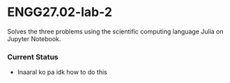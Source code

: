 # ENGG27.02-lab-2
Solves the three problems using the scientific computing language Julia on Jupyter Notebook.

### Current Status
- Inaaral ko pa idk how to do this